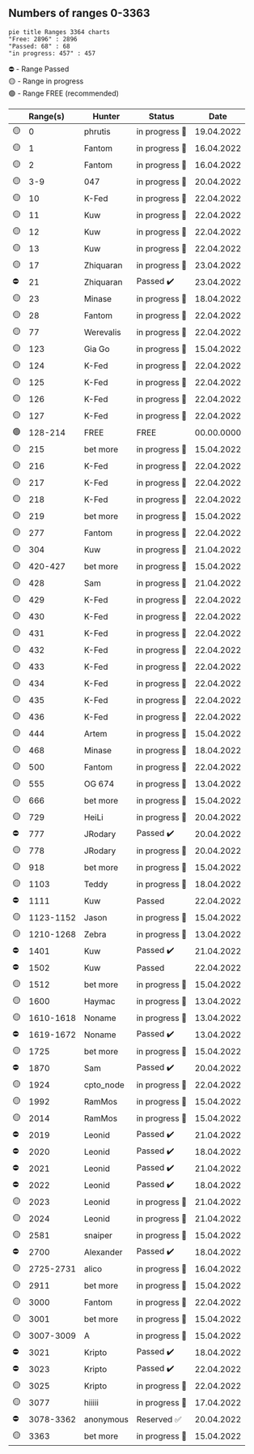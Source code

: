 ## Numbers of ranges 0-3363

```mermaid
pie title Ranges 3364 charts
"Free: 2896" : 2896
"Passed: 68" : 68
"in progress: 457" : 457
``` 
:no_entry: - Range Passed</br>
:yellow_circle: - Range in progress</br>
:green_circle: - Range FREE (recommended)

|       | Range(s)      | Hunter    | Status         | Date        |
|------------|:------------|-----------|----------------|----------------|
| :yellow_circle:| 0          | phrutis   |  in progress :hammer:  |  19.04.2022  |
| :yellow_circle:| 1          | Fantom    |  in progress :hammer:  |  16.04.2022  |
| :yellow_circle:| 2          | Fantom    |  in progress :hammer:  |  16.04.2022  |
| :yellow_circle:| 3-9        | 047       |  in progress :hammer:  |  20.04.2022  |
| :yellow_circle:| 10         | K-Fed     |  in progress :hammer:  |  22.04.2022  |
| :yellow_circle:| 11         | Kuw       |  in progress :hammer:  |  22.04.2022  |
| :yellow_circle:| 12         | Kuw       |  in progress :hammer:  |  22.04.2022  |
| :yellow_circle:| 13         | Kuw       |  in progress :hammer:  |  22.04.2022  |
| :yellow_circle:| 17         | Zhiquaran |  in progress :hammer:  |  23.04.2022  |
| :no_entry:     | 21         | Zhiquaran |  Passed :heavy_check_mark:  |  23.04.2022  |
| :yellow_circle:| 23         | Minase    |  in progress :hammer:  |  18.04.2022  |
| :yellow_circle:| 28         | Fantom    |  in progress :hammer:  |  22.04.2022  |
| :yellow_circle:| 77         | Werevalis |  in progress :hammer:  |  22.04.2022  |
| :yellow_circle:| 123        | Gia Go    |  in progress :hammer:  |  15.04.2022  |
| :yellow_circle:| 124        | K-Fed     |  in progress :hammer:  |  22.04.2022  |
| :yellow_circle:| 125        | K-Fed     |  in progress :hammer:  |  22.04.2022  |
| :yellow_circle:| 126        | K-Fed     |  in progress :hammer:  |  22.04.2022  |
| :yellow_circle:| 127        | K-Fed     |  in progress :hammer:  |  22.04.2022  |
| :green_circle: | 128-214    | FREE      |  FREE                  |  00.00.0000  |
| :yellow_circle:| 215        | bet more  |  in progress :hammer:  |  15.04.2022  |
| :yellow_circle:| 216        | K-Fed     |  in progress :hammer:  |  22.04.2022  |
| :yellow_circle:| 217        | K-Fed     |  in progress :hammer:  |  22.04.2022  |
| :yellow_circle:| 218        | K-Fed     |  in progress :hammer:  |  22.04.2022  |
| :yellow_circle:| 219        | bet more  |  in progress :hammer:  |  15.04.2022  |
| :yellow_circle:| 277        | Fantom    |  in progress :hammer:  |  22.04.2022  |
| :yellow_circle:| 304        | Kuw       |  in progress :hammer:  |  21.04.2022  |
| :yellow_circle:| 420-427    | bet more  |  in progress :hammer:  |  15.04.2022  |
| :yellow_circle:| 428        | Sam       |  in progress :hammer:  |  21.04.2022  |
| :yellow_circle:| 429        | K-Fed     |  in progress :hammer:  |  22.04.2022  |
| :yellow_circle:| 430        | K-Fed     |  in progress :hammer:  |  22.04.2022  |
| :yellow_circle:| 431        | K-Fed     |  in progress :hammer:  |  22.04.2022  |
| :yellow_circle:| 432        | K-Fed     |  in progress :hammer:  |  22.04.2022  |
| :yellow_circle:| 433        | K-Fed     |  in progress :hammer:  |  22.04.2022  |
| :yellow_circle:| 434        | K-Fed     |  in progress :hammer:  |  22.04.2022  |
| :yellow_circle:| 435        | K-Fed     |  in progress :hammer:  |  22.04.2022  |
| :yellow_circle:| 436        | K-Fed     |  in progress :hammer:  |  22.04.2022  |
| :yellow_circle:| 444        | Artem     |  in progress :hammer:  |  15.04.2022  |
| :yellow_circle:| 468        | Minase    |  in progress :hammer:  |  18.04.2022  |
| :yellow_circle:| 500        | Fantom    |  in progress :hammer:  |  22.04.2022  |
| :yellow_circle:| 555        | OG 674    |  in progress :hammer:  |  13.04.2022  |
| :yellow_circle:| 666        | bet more  |  in progress :hammer:  |  15.04.2022  |
| :yellow_circle:| 729        | HeiLi     |  in progress :hammer:  |  20.04.2022  |
| :no_entry:     | 777        | JRodary   |  Passed :heavy_check_mark:  |  20.04.2022  |
| :yellow_circle:| 778        | JRodary   |  in progress :hammer:  |  20.04.2022  |
| :yellow_circle:| 918        | bet more  |  in progress :hammer:  |  15.04.2022  |
| :yellow_circle:| 1103       | Teddy     |  in progress :hammer:  |  18.04.2022  |
| :no_entry:     | 1111       | Kuw       |  Passed                |  22.04.2022  |
| :yellow_circle:| 1123-1152  | Jason     |  in progress :hammer:  |  15.04.2022  |
| :yellow_circle:| 1210-1268  | Zebra     |  in progress :hammer:  |  13.04.2022  |
| :no_entry:     | 1401       | Kuw       |  Passed :heavy_check_mark:  |  21.04.2022  |
| :no_entry:     | 1502       | Kuw       |  Passed                |  22.04.2022  |
| :yellow_circle:| 1512       | bet more  |  in progress :hammer:  |  15.04.2022  |
| :yellow_circle:| 1600       | Haymac    |  in progress :hammer:  |  13.04.2022  |
| :yellow_circle:| 1610-1618  | Noname    |  in progress :hammer:  |  13.04.2022  |
| :no_entry:     | 1619-1672  | Noname    |  Passed :heavy_check_mark:  |  13.04.2022  |
| :yellow_circle:| 1725       | bet more  |  in progress :hammer:  |  15.04.2022  |
| :no_entry:     | 1870       | Sam       |  Passed :heavy_check_mark:  |  20.04.2022  |
| :yellow_circle:| 1924       | cpto_node |  in progress :hammer:  |  22.04.2022  |
| :yellow_circle:| 1992       | RamMos    |  in progress :hammer:  |  15.04.2022  |
| :yellow_circle:| 2014       | RamMos    |  in progress :hammer:  |  15.04.2022  |
| :no_entry:     | 2019       | Leonid    |  Passed :heavy_check_mark:  |  21.04.2022  |
| :no_entry:     | 2020       | Leonid    |  Passed :heavy_check_mark:  |  18.04.2022  |
| :no_entry:     | 2021       | Leonid    |  Passed :heavy_check_mark:  |  21.04.2022  |
| :no_entry:     | 2022       | Leonid    |  Passed :heavy_check_mark:  |  18.04.2022  |
| :yellow_circle:| 2023       | Leonid    |  in progress :hammer:  |  21.04.2022  |
| :yellow_circle:| 2024       | Leonid    |  in progress :hammer:  |  21.04.2022  |
| :yellow_circle:| 2581       | snaiper   |  in progress :hammer:  |  15.04.2022  |
| :no_entry:     | 2700       | Alexander |  Passed :heavy_check_mark:  |  18.04.2022  |
| :yellow_circle:| 2725-2731  | alico     |  in progress :hammer:  |  16.04.2022  |
| :yellow_circle:| 2911       | bet more  |  in progress :hammer:  |  15.04.2022  |
| :yellow_circle:| 3000       | Fantom    |  in progress :hammer:  |  22.04.2022  |
| :yellow_circle:| 3001       | bet more  |  in progress :hammer:  |  15.04.2022  |
| :yellow_circle:| 3007-3009  | A         |  in progress :hammer:  |  15.04.2022  |
| :no_entry:     | 3021       | Kripto    |  Passed :heavy_check_mark:  |  18.04.2022  |
| :no_entry:     | 3023       | Kripto    |  Passed :heavy_check_mark:  |  22.04.2022  |
| :yellow_circle:| 3025       | Kripto    |  in progress :hammer:  |  22.04.2022  |
| :yellow_circle:| 3077       | hiiiii    |  in progress :hammer:  |  17.04.2022  |
| :no_entry:     | 3078-3362  | anonymous |  Reserved :white_check_mark:  |  20.04.2022  |
| :yellow_circle:| 3363       | bet more  |  in progress :hammer:  |  15.04.2022  |


